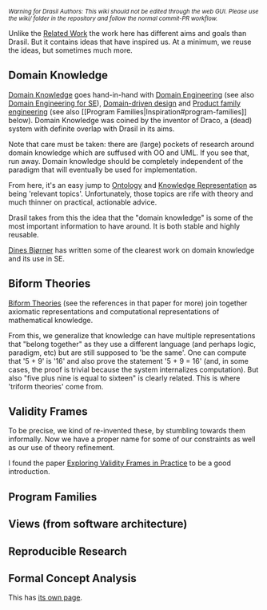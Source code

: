 <small><i>Warning for Drasil Authors: This wiki should not be edited through the web GUI. Please use the wiki/ folder in the repository and follow the normal commit-PR workflow.</i></small>

Unlike the [Related Work](Related-Work) the work here has different aims and goals than Drasil. But it contains ideas that have inspired us. At a minimum, we reuse the ideas, but sometimes much more.

## Domain Knowledge

[Domain Knowledge](https://en.wikipedia.org/wiki/Domain_knowledge) goes hand-in-hand with [Domain Engineering](https://en.wikipedia.org/wiki/Domain_engineering) (see also [Domain Engineering for SE](https://en.wikipedia.org/wiki/Domain_(software_engineering))), [Domain-driven design](https://en.wikipedia.org/wiki/Domain-driven_design) and [Product family engineering](https://en.wikipedia.org/wiki/Product-family_engineering) (see also [[Program Families|Inspiration#program-families]] below). Domain Knowledge was coined by the inventor of Draco, a (dead) system with definite overlap with Drasil in its aims.

Note that care must be taken: there are (large) pockets of research around domain knowledge which are suffused with OO and UML. If you see that, run away. Domain knowledge should be completely independent of the paradigm that will eventually be used for implementation.

From here, it's an easy jump to [Ontology](https://en.wikipedia.org/wiki/Ontology_(computer_science)) and [Knowledge Representation](https://en.wikipedia.org/wiki/Knowledge_representation_and_reasoning) as being 'relevant topics'. Unfortunately, those topics are rife with theory and much thinner on practical, actionable advice.

Drasil takes from this the idea that the "domain knowledge" is some of the most important information to have around. It is both stable and highly reusable.

[Dines Bjørner](https://www.imm.dtu.dk/~dibj/) has written some of the clearest work on domain knowledge and its use in SE.

## Biform Theories

[Biform Theories](https://arxiv.org/abs/1805.02709) (see the references in that paper for more) join together axiomatic representations and computational representations of mathematical knowledge.

From this, we generalize that knowledge can have multiple representations that "belong together" as they use a different language (and perhaps logic, paradigm, etc) but are still supposed to 'be the same'.  One can compute that '5 + 9' is '16' and also prove the statement '5 + 9 = 16' (and, in some cases, the proof is trivial because the system internalizes computation). But also "five plus nine is equal to sixteen" is clearly related. This is where 'triform theories' come from.

## Validity Frames

To be precise, we kind of re-invented these, by stumbling towards them informally. Now we have a proper name for some of our constraints as well as our use of theory refinement.

I found the paper [Exploring Validity Frames in Practice](https://link.springer.com/chapter/10.1007/978-3-030-58167-1_10) to be a good introduction.
## Program Families

## Views (from software architecture)

## Reproducible Research

## Formal Concept Analysis

This has [its own page](formal-concept-analysis).